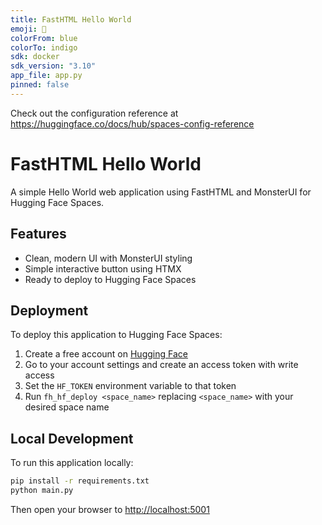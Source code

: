 ```yaml
---
title: FastHTML Hello World
emoji: 🚀
colorFrom: blue
colorTo: indigo
sdk: docker
sdk_version: "3.10"
app_file: app.py
pinned: false
---
```


Check out the configuration reference at https://huggingface.co/docs/hub/spaces-config-reference

# FastHTML Hello World

A simple Hello World web application using FastHTML and MonsterUI for Hugging Face Spaces.

## Features

- Clean, modern UI with MonsterUI styling
- Simple interactive button using HTMX
- Ready to deploy to Hugging Face Spaces

## Deployment

To deploy this application to Hugging Face Spaces:

1. Create a free account on [Hugging Face](https://huggingface.co)
2. Go to your account settings and create an access token with write access
3. Set the `HF_TOKEN` environment variable to that token
4. Run `fh_hf_deploy <space_name>` replacing `<space_name>` with your desired space name

## Local Development

To run this application locally:

```bash
pip install -r requirements.txt
python main.py
```

Then open your browser to [http://localhost:5001](http://localhost:5001) 